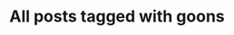 ---
layout: tag
title: "All posts tagged with goons"
permalink: /weblog/tags/goons/
taxonomy: goons
---